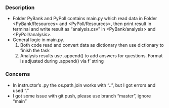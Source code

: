 ### Description
- Folder PyBank and PyPoll contains main.py which read data in Folder <PyBank/Resources> and <PyPoll/Resources>, then print result in terminal and write result as “analysis.csv” in <PyBank/analysis> and <PyPoll/analysis>.
- General logic in main.py.
  1. Both code read and convert data as dictionary then use dictionary to finish the task
  2. Analysis results use .append() to add answers for questions. Format is adjusted during .append() via f’ string

### Concerns
- In instructor’s .py the os.path.join works with “..”, but I got errors and used “.”
- I got some issue with git push, please use branch “master”, ignore “main”


